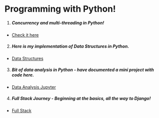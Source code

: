 # Programming with Python!

1. ##### Concurrency and multi-threading in Python!
  * [Check it here](https://github.com/shantanusharma95/LearningPython/tree/master/ParallelProgramming)

2. ##### Here is my implementation of Data Structures in Python.
  * [Data Structures](https://github.com/shantanusharma95/LearningPython/tree/master/DataStructures)

3. ##### Bit of data analysis in Python - have documented a mini project with code here.
  * [Data Analysis Jupyter](https://github.com/shantanusharma95/DataAnalysisWithPython)
  
4. ##### Full Stack Journey - Beginning at the basics, all the way to Django!
  * [Full Stack](https://github.com/shantanusharma95/FullStack)

